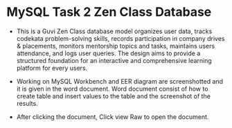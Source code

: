# MySQL Task 2 Zen Class Database

- This is a Guvi Zen Class database model organizes user data, tracks codekata problem-solving skills, records participation in company drives & placements, monitors mentorship topics and tasks, maintains users  attendance, and logs user queries. The design aims to provide a structured foundation for an interactive and comprehensive learning platform for every users.

- Working on MySQL Workbench and EER diagram are screenshotted and it is given in the word document. Word document consist of how to create table and insert values to the table and the screenshot of the results.

- After clicking the document, Click view Raw to open the document.
